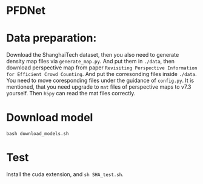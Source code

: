 # PFDNet

# Data preparation:
Download the ShanghaiTech dataset, then you also need to generate density map files via `generate_map.py`. And put them in `./data`, then download perspective map from paper `Revisiting Perspective Information for Efficient Crowd Counting`.
And put the corresonding files inside `./data`. You need to move coresponding files under the guidance of `config.py`. It is mentioned, that you need upgrade to `mat` files of perspective maps to v7.3 yourself.
Then `h5py` can read the mat files correctly. 

# Download model
```
bash download_models.sh
```
# Test
Install the cuda extension, and `sh SHA_test.sh`.
